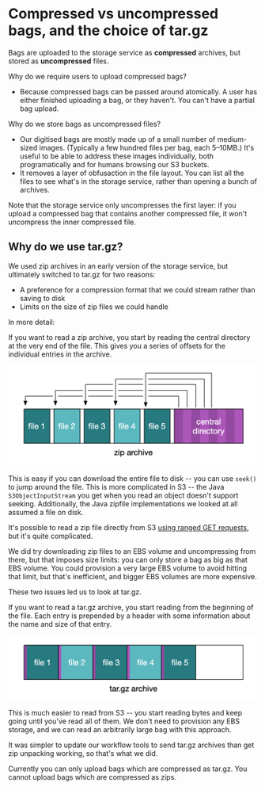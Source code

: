 # Compressed vs uncompressed bags, and the choice of tar.gz

Bags are uploaded to the storage service as **compressed** archives, but stored as **uncompressed** files.

Why do we require users to upload compressed bags?

-   Because compressed bags can be passed around atomically.
    A user has either finished uploading a bag, or they haven't.
    You can't have a partial bag upload.

Why do we store bags as uncompressed files?

-   Our digitised bags are mostly made up of a small number of medium-sized images.
    (Typically a few hundred files per bag, each 5–10MB.)
    It's useful to be able to address these images individually, both programatically and for humans browsing our S3 buckets.
-   It removes a layer of obfusaction in the file layout.
    You can list all the files to see what's in the storage service, rather than opening a bunch of archives.

Note that the storage service only uncompresses the first layer: if you upload a compressed bag that contains another compressed file, it won't uncompress the inner compressed file.

## Why do we use tar.gz?

We used zip archives in an early version of the storage service, but ultimately switched to tar.gz for two reasons:

-   A preference for a compression format that we could stream rather than saving to disk
-   Limits on the size of zip files we could handle

In more detail:

If you want to read a zip archive, you start by reading the central directory at the very end of the file.
This gives you a series of offsets for the individual entries in the archive.

![](zip_format.png)

This is easy if you can download the entire file to disk -- you can use `seek()` to jump around the file.
This is more complicated in S3 -- the Java `S3ObjectInputStream` you get when you read an object doesn't support seeking.
Additionally, the Java zipfile implementations we looked at all assumed a file on disk.

It's possible to read a zip file directly from S3 [using ranged GET requests](https://alexwlchan.net/2019/02/working-with-large-s3-objects/), but it's quite complicated.

We did try downloading zip files to an EBS volume and uncompressing from there, but that imposes size limits: you can only store a bag as big as that EBS volume.
You could provision a very large EBS volume to avoid hitting that limit, but that's inefficient, and bigger EBS volumes are more expensive.

These two issues led us to look at tar.gz.

If you want to read a tar.gz archive, you start reading from the beginning of the file.
Each entry is prepended by a header with some information about the name and size of that entry.

![](tar_gz_format.png)

This is much easier to read from S3 -- you start reading bytes and keep going until you've read all of them.
We don't need to provision any EBS storage, and we can read an arbitrarily large bag with this approach.

It was simpler to update our workflow tools to send tar.gz archives than get zip unpacking working, so that's what we did.

Currently you can only upload bags which are compressed as tar.gz.
You cannot upload bags which are compressed as zips.
